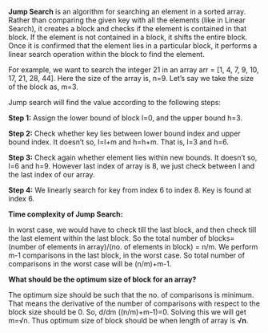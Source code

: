 **Jump Search** is an algorithm for searching an element in a sorted array. Rather than comparing the given key with all the elements (like in Linear Search), it creates a block and checks if the element is contained in that block. If the element is not contained in a block, it shifts the entire block. Once it is confirmed that the element lies in a particular block, it performs a linear search operation within the block to find the element.

For example, we want to search the integer 21 in an array arr = [1, 4, 7, 9, 10, 17, 21, 28, 44]. Here the size of the array is, n=9. Let’s say we take the size of the block as, m=3.

Jump search will find the value according to the following steps:

**Step 1:** Assign the lower bound of block l=0, and the upper bound h=3. 

**Step 2:** Check whether key lies between lower bound index and upper bound index. It doesn’t so, l=l+m and h=h+m. That is, l=3 and h=6.

**Step 3:** Check again whether element lies within new bounds. It doesn’t so, l=6 and h=9. However last index of array is 8, we just check between l and the last index of our array.

**Step 4:** We linearly search for key from index 6 to index 8. Key is found at index 6.

**Time complexity of Jump Search:**

 In worst case, we would have to check till the last block, and then check till the last element within the last block. So the total number of blocks=(number of elements in array)/(no. of elements in block) = n/m. We perform m-1 comparisons in the last block, in the worst case. So total number of comparisons in the worst case will be (n/m)+m-1.
 
**What should be the optimum size of block for an array?**

The optimum size should be such that the no. of comparisons is minimum. That means the derivative of the number of comparisons with respect to the block size should be 0. So, d/dm ((n/m)+m-1)=0. Solving this we will get m=√n. Thus optimum size of block should be when length of array is **√n**. 

 
